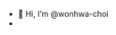 - 👋 Hi, I’m @wonhwa-choi
-

<!---
wonhwa-choi/wonhwa-choi is a ✨ special ✨ repository because its `README.md` (this file) appears on your GitHub profile.
You can click the Preview link to take a look at your changes.
--->
